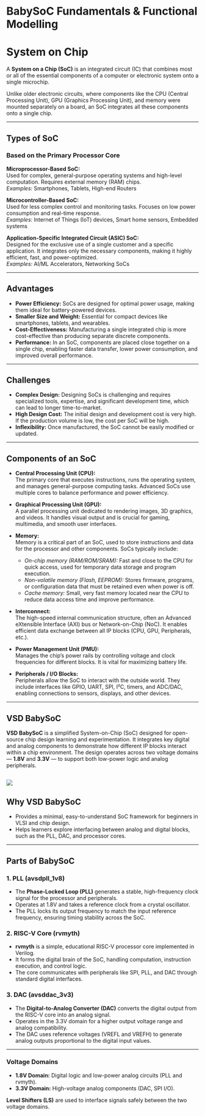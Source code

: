 # BabySoC Fundamentals & Functional Modelling
# System on Chip

A **System on a Chip (SoC)** is an integrated circuit (IC) that combines most or all of the essential components of a computer or electronic system onto a single microchip.

Unlike older electronic circuits, where components like the CPU (Central Processing Unit), GPU (Graphics Processing Unit), and memory were mounted separately on a board, an SoC integrates all these components onto a single chip.

---

## Types of SoC

### Based on the Primary Processor Core

**Microprocessor-Based SoC:**  
Used for complex, general-purpose operating systems and high-level computation. Requires external memory (RAM) chips.  
*Examples:* Smartphones, Tablets, High-end Routers

**Microcontroller-Based SoC:**  
Used for less complex control and monitoring tasks. Focuses on low power consumption and real-time response.  
*Examples:* Internet of Things (IoT) devices, Smart home sensors, Embedded systems

**Application-Specific Integrated Circuit (ASIC) SoC:**  
Designed for the exclusive use of a single customer and a specific application. It integrates only the necessary components, making it highly efficient, fast, and power-optimized.  
*Examples:* AI/ML Accelerators, Networking SoCs

---

## Advantages

- **Power Efficiency:** SoCs are designed for optimal power usage, making them ideal for battery-powered devices.
- **Smaller Size and Weight:** Essential for compact devices like smartphones, tablets, and wearables.
- **Cost-Effectiveness:** Manufacturing a single integrated chip is more cost-effective than producing separate discrete components.
- **Performance:** In an SoC, components are placed close together on a single chip, enabling faster data transfer, lower power consumption, and improved overall performance.

---

## Challenges

- **Complex Design:** Designing SoCs is challenging and requires specialized tools, expertise, and significant development time, which can lead to longer time-to-market.
- **High Design Cost:** The initial design and development cost is very high. If the production volume is low, the cost per SoC will be high.
- **Inflexibility:** Once manufactured, the SoC cannot be easily modified or updated.

---

## Components of an SoC

- **Central Processing Unit (CPU):**  
  The primary core that executes instructions, runs the operating system, and manages general-purpose computing tasks. Advanced SoCs use multiple cores to balance performance and power efficiency.

- **Graphical Processing Unit (GPU):**  
  A parallel processing unit dedicated to rendering images, 3D graphics, and videos. It handles visual output and is crucial for gaming, multimedia, and smooth user interfaces.

- **Memory:**  
  Memory is a critical part of an SoC, used to store instructions and data for the processor and other components. SoCs typically include:
  - *On-chip memory (RAM/ROM/SRAM):* Fast and close to the CPU for quick access, used for temporary data storage and program execution.  
  - *Non-volatile memory (Flash, EEPROM):* Stores firmware, programs, or configuration data that must be retained even when power is off.  
  - *Cache memory:* Small, very fast memory located near the CPU to reduce data access time and improve performance.

- **Interconnect:**  
  The high-speed internal communication structure, often an Advanced eXtensible Interface (AXI) bus or Network-on-Chip (NoC). It enables efficient data exchange between all IP blocks (CPU, GPU, Peripherals, etc.).

- **Power Management Unit (PMU):**  
  Manages the chip’s power rails by controlling voltage and clock frequencies for different blocks. It is vital for maximizing battery life.

- **Peripherals / I/O Blocks:**  
  Peripherals allow the SoC to interact with the outside world. They include interfaces like GPIO, UART, SPI, I²C, timers, and ADC/DAC, enabling connections to sensors, displays, and other devices.

---

## VSD BabySoC

**VSD BabySoC** is a simplified System-on-Chip (SoC) designed for open-source chip design learning and experimentation. It integrates key digital and analog components to demonstrate how different IP blocks interact within a chip environment. The design operates across two voltage domains — **1.8V** and **3.3V** — to support both low-power logic and analog peripherals.

![](Soc_TapeOut/Week2/Lab/img/babysoc.png)
---

## Why VSD BabySoC

- Provides a minimal, easy-to-understand SoC framework for beginners in VLSI and chip design.  
- Helps learners explore interfacing between analog and digital blocks, such as the PLL, DAC, and processor cores.

---

## Parts of BabySoC

### 1. PLL (avsdpll_1v8)

- The **Phase-Locked Loop (PLL)** generates a stable, high-frequency clock signal for the processor and peripherals.  
- Operates at 1.8V and takes a reference clock from a crystal oscillator.  
- The PLL locks its output frequency to match the input reference frequency, ensuring timing stability across the SoC.

### 2. RISC-V Core (rvmyth)

- **rvmyth** is a simple, educational RISC-V processor core implemented in Verilog.  
- It forms the digital brain of the SoC, handling computation, instruction execution, and control logic.  
- The core communicates with peripherals like SPI, PLL, and DAC through standard digital interfaces.

### 3. DAC (avsddac_3v3)

- The **Digital-to-Analog Converter (DAC)** converts the digital output from the RISC-V core into an analog signal.  
- Operates in the 3.3V domain for a higher output voltage range and analog compatibility.  
- The DAC uses reference voltages (VREFL and VREFH) to generate analog outputs proportional to the digital input values.

---

### Voltage Domains

- **1.8V Domain:** Digital logic and low-power analog circuits (PLL and rvmyth).  
- **3.3V Domain:** High-voltage analog components (DAC, SPI I/O).  

**Level Shifters (LS)** are used to interface signals safely between the two voltage domains.
